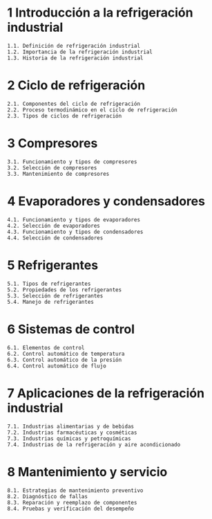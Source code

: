 # 1 Introducción a la refrigeración industrial
    1.1. Definición de refrigeración industrial
    1.2. Importancia de la refrigeración industrial
    1.3. Historia de la refrigeración industrial

# 2 Ciclo de refrigeración
    2.1. Componentes del ciclo de refrigeración
    2.2. Proceso termodinámico en el ciclo de refrigeración
    2.3. Tipos de ciclos de refrigeración

# 3 Compresores
    3.1. Funcionamiento y tipos de compresores
    3.2. Selección de compresores
    3.3. Mantenimiento de compresores

# 4 Evaporadores y condensadores
    4.1. Funcionamiento y tipos de evaporadores
    4.2. Selección de evaporadores
    4.3. Funcionamiento y tipos de condensadores
    4.4. Selección de condensadores

# 5 Refrigerantes
    5.1. Tipos de refrigerantes
    5.2. Propiedades de los refrigerantes
    5.3. Selección de refrigerantes
    5.4. Manejo de refrigerantes

# 6 Sistemas de control
    6.1. Elementos de control
    6.2. Control automático de temperatura
    6.3. Control automático de la presión
    6.4. Control automático de flujo

# 7 Aplicaciones de la refrigeración industrial
    7.1. Industrias alimentarias y de bebidas
    7.2. Industrias farmacéuticas y cosméticas
    7.3. Industrias químicas y petroquímicas
    7.4. Industrias de la refrigeración y aire acondicionado

# 8 Mantenimiento y servicio
    8.1. Estrategias de mantenimiento preventivo
    8.2. Diagnóstico de fallas
    8.3. Reparación y reemplazo de componentes
    8.4. Pruebas y verificación del desempeño
